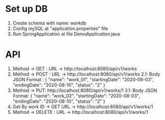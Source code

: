 # Set up DB
1. Create schema with name: workdb
2. Config mySQL at "application.properties" file
3. Run SpringApplication at file DemoApplication.java  

# API
1. Method → GET : URL → http://localhost:8080/api/v1/works
2. Method → POST : URL → http://localhost:8080/api/v1/works
2.1: Body JSON Format : {
                            "name": "work_01",
                            "startingDate": "2020-08-03",
                            "endingDate": "2020-08-10",
                            "status": "2"
                          }
3. Method -> PUT: http://localhost:8080/api/v1/works/1
3.1: Body JSON Format: {
                            "name": "work_02",
                            "startingDate": "2020-08-03",
                            "endingDate": "2020-08-10",
                            "status": "2"
                          }
4. Get By work ID -> GET URL -> http://localhost:8080/api/v1/works/1
5. Method -> DELETE : URL -> http://localhost:8080/api/v1/works/1
